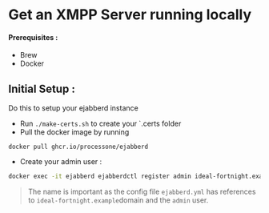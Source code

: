 # Get an XMPP Server running locally

#### Prerequisites : 
- Brew
- Docker


## Initial Setup : 
Do this to setup your ejabberd instance

- Run `./make-certs.sh` to create your `.certs folder
- Pull the docker image by running 
```
docker pull ghcr.io/processone/ejabberd
```
- Create your admin user : 
```bash
docker exec -it ejabberd ejabberdctl register admin ideal-fortnight.example passw0rd
```
> The name is important as the config file `ejabberd.yml` has references to `ideal-fortnight.example`domain and the `admin` user. 

